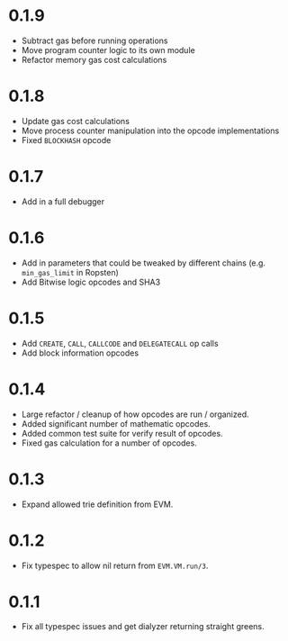# 0.1.9
* Subtract gas before running operations
* Move program counter logic to its own module
* Refactor memory gas cost calculations
# 0.1.8
* Update gas cost calculations
* Move process counter manipulation into the opcode implementations
* Fixed `BLOCKHASH` opcode
# 0.1.7
* Add in a full debugger
# 0.1.6
* Add in parameters that could be tweaked by different chains (e.g. `min_gas_limit` in Ropsten)
* Add Bitwise logic opcodes and SHA3
# 0.1.5
* Add `CREATE`, `CALL`, `CALLCODE` and `DELEGATECALL` op calls
* Add block information opcodes
# 0.1.4
* Large refactor / cleanup of how opcodes are run / organized.
* Added significant number of mathematic opcodes.
* Added common test suite for verify result of opcodes.
* Fixed gas calculation for a number of opcodes.
# 0.1.3
* Expand allowed trie definition from EVM.
# 0.1.2
* Fix typespec to allow nil return from `EVM.VM.run/3`.
# 0.1.1
* Fix all typespec issues and get dialyzer returning straight greens.
